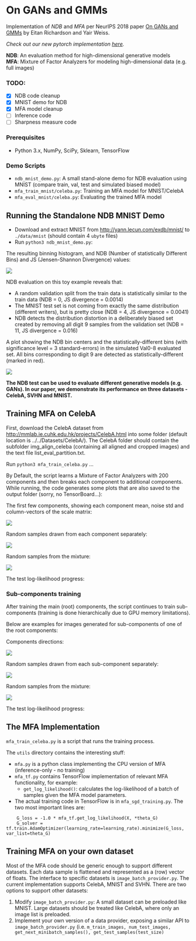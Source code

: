 On GANs and GMMs
================
Implementation of *NDB* and *MFA* per NeurIPS 2018 paper [On GANs and GMMs](https://arxiv.org/abs/1805.12462) by Eitan Richardson and Yair Weiss.

*Check out our new pytorch implementation [here](https://github.com/eitanrich/torch-mfa).*

**NDB**: An evaluation method for high-dimensional generative models  
**MFA**: Mixture of Factor Analyzers for modeling high-dimensional data (e.g. full images)

### TODO:
- [x] NDB code cleanup
- [x] MNIST demo for NDB
- [x] MFA model cleanup
- [ ] Inference code
- [ ] Sharpness measure code

### Prerequisites

- Python 3.x, NumPy, SciPy, Sklearn, TensorFlow

### Demo Scripts

- `ndb_mnist_demo.py`: A small stand-alone demo for NDB evaluation using MNIST (compare train, val, test and simulated biased model)
- `mfa_train_mnist/celeba.py`: Training an MFA model for MNIST/CelebA
- `mfa_eval_mnist/celeba.py`: Evaluating the trained MFA model

## Running the Standalone NDB MNIST Demo
- Download and extract MNIST from http://yann.lecun.com/exdb/mnist/ to `./data/mnist` (should contain 4 `ubyte` files)
- Run `python3 ndb_mnist_demo.py`:

The resulting binning histogram, and NDB (Number of statistically Different Bins) and JS (Jensen-Shannon Divergence) values:

<img src="images/mnist_histograms_100.png"/>

NDB evaluation on this toy example reveals that:
- A random validation split from the train data is statistically similar to the train data (NDB = 0, JS divergence = 0.0014)
- The MNIST test set is not coming from exactly the same distribution (different writers), but is pretty close (NDB = 4, JS divergence = 0.0041)
- NDB detects the distribution distortion in a deliberately biased set created by removing all digit 9 samples from the validation set (NDB = 11, JS divergence = 0.016)

A plot showing the NDB bin centers and the statistically-different bins (with significance level = 3 standard-errors) in the simulated Val0-8 evaluated set. 
All bins corresponding to digit 9 are detected as statistically-different (marked in red).

<img src="images/bins_with_Val0-8_results_100.png"/>

**The NDB test can be used to evaluate different generative models (e.g. GANs). In our paper, we demonstrate its performance on three datasets - CelebA, SVHN and MNIST.**

## Training MFA on CelebA

First, download the CelebA dataset from <http://mmlab.ie.cuhk.edu.hk/projects/CelebA.html> into some folder (default location is ../../Datasets/CelebA/).
The CelebA folder should contain the subfolder img_align_celeba (containing all aligned and cropped images) and the text file list_eval_partition.txt.

Run `python3 mfa_train_celeba.py` ...

By Default, the script learns a Mixture of Factor Analyzers with 200 components and then breaks each component to additional components.
While running, the code generates some plots that are also saved to the output folder (sorry, no TensorBoard...):

The first few components, showing each component mean, noise std and column-vectors of the scale matrix:

<img src="images/comp_directions_009999.jpg"/>

Random samples drawn from each component separately:

<img src="images/comp_samples_009999.jpg"/>

Random samples from the mixture:

<img src="images/rand_samples_009999.jpg"/>

The test log-likelihood progress:

### Sub-components training

After training the main (root) components, the script continues to train sub-components (training is done hierarchically due to GPU memory limitations).

Below are examples for images generated for sub-components of one of the root components:

Components directions:

<img src="images/comp_directions_004999.jpg"/>

Random samples drawn from each sub-component separately:

<img src="images/comp_samples_004999.jpg"/>

Random samples from the mixture:

<img src="images/rand_samples_004999.jpg"/>

The test log-likelihood progress:

## The MFA Implementation

`mfa_train_celeba.py` is a script that runs the training process.

The `utils` directory contains the interesting stuff:
- `mfa.py` is a python class implementing the CPU version of MFA (inference-only - no training)
- `mfa_tf.py` contains TensorFlow implementation of relevant MFA functionality, for example:
    - `get_log_likelihood()`: calculates the log-likelihood of a batch of samples given the MFA model parameters.
- The actual training code in TensorFlow is in `mfa_sgd_training.py`. The two most important lines are:
```
    G_loss = -1.0 * mfa_tf.get_log_likelihood(X, *theta_G)
    G_solver = tf.train.AdamOptimizer(learning_rate=learning_rate).minimize(G_loss, var_list=theta_G)
```


## Training MFA on your own dataset

Most of the MFA code should be generic enough to support different datasets. Each data sample is flattened and represented as a (row) vector of floats. The interface to specific datasets is `image_batch_provider.py`. The current implementation supports CelebA, MNIST and SVHN. There are two options to support other datasets:
1. Modify `image_batch_provider.py`: A small dataset can be preloaded like MNIST. Large datasets should be treated like CelebA, where only an image list is preloaded.
2. Implement your own version of a data provider, exposing a similar API to `image_batch_provider.py` (i.e. `m_train_images, num_test_images, get_next_minibatch_samples(), get_test_samples(test_size)`

